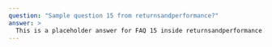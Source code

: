 ```yaml
---
question: "Sample question 15 from returnsandperformance?"
answer: >
  This is a placeholder answer for FAQ 15 inside returnsandperformance. It uses proper YAML block formatting to avoid any parsing issues.
---
```


